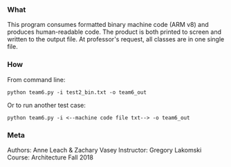 ### What
This program consumes formatted binary machine code (ARM v8) and produces human-readable code.  The product is both printed to screen and written to the output file.  	At professor's request, all classes are in one single file.

### How
From command line:

	python team6.py -i test2_bin.txt -o team6_out
	
Or to run another test case:

	python team6.py -i <--machine code file txt--> -o team6_out
	

### Meta
Authors: Anne Leach & Zachary Vasey
Instructor: Gregory Lakomski
Course: Architecture Fall 2018


	
